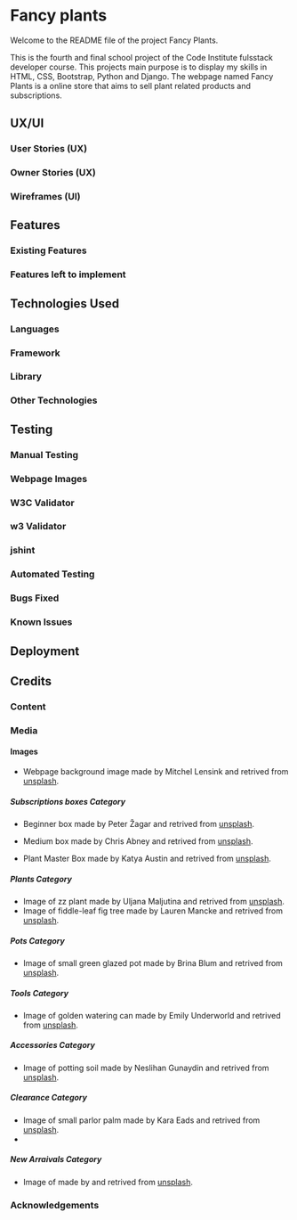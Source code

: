 # Fancy plants
Welcome to the README file of the project Fancy Plants.

This is the fourth and final school project of the Code Institute 
fulsstack developer course. This projects main purpose is to display my
skills in HTML, CSS, Bootstrap, Python and Django. The webpage named
Fancy Plants is a online store that aims to sell plant related products
and subscriptions.


## UX/UI

### User Stories (UX)

### Owner Stories (UX)

### Wireframes (UI)


## Features

### Existing Features

### Features left to implement


## Technologies Used

### Languages

### Framework

### Library

### Other Technologies


## Testing

### Manual Testing

### Webpage Images

### W3C Validator

### w3 Validator

### jshint

### Automated Testing

### Bugs Fixed

### Known Issues


## Deployment

### 


## Credits

### Content

### Media

#### Images

- Webpage background image made by Mitchel Lensink and retrived from [unsplash](https://unsplash.com/photos/DFIl2Kw6ulw).



##### Subscriptions boxes Category
- Beginner box made by Peter Žagar and retrived from [unsplash](https://unsplash.com/photos/bLgWa9b0ioY).

- Medium box made by Chris Abney and retrived from [unsplash](https://unsplash.com/photos/qLW70Aoo8BE).

- Plant Master Box made by Katya Austin and retrived from [unsplash](https://unsplash.com/photos/4Vg6ez9jaec).

##### Plants Category
- Image of zz plant made by Uljana Maljutina and retrived from [unsplash](https://unsplash.com/photos/7QyOFJoungI).
- Image of fiddle-leaf fig tree made by Lauren Mancke and retrived from [unsplash](https://unsplash.com/photos/DpphPG9ENsI).

##### Pots Category
- Image of small green glazed pot made by Brina Blum and retrived from [unsplash](https://unsplash.com/photos/2RyuA0imp5k).

##### Tools Category
- Image of golden watering can made by Emily Underworld and retrived from [unsplash](https://unsplash.com/photos/AmI0d5QoaEg).

##### Accessories Category
- Image of potting soil made by Neslihan Gunaydin and retrived from [unsplash](https://unsplash.com/photos/BduDcrySLKM).

##### Clearance Category
- Image of small parlor palm made by Kara Eads and retrived from [unsplash](https://unsplash.com/photos/olvdBsHT1bA).
- 

##### New Arraivals Category
- Image of  made by  and retrived from [unsplash]().



### Acknowledgements 